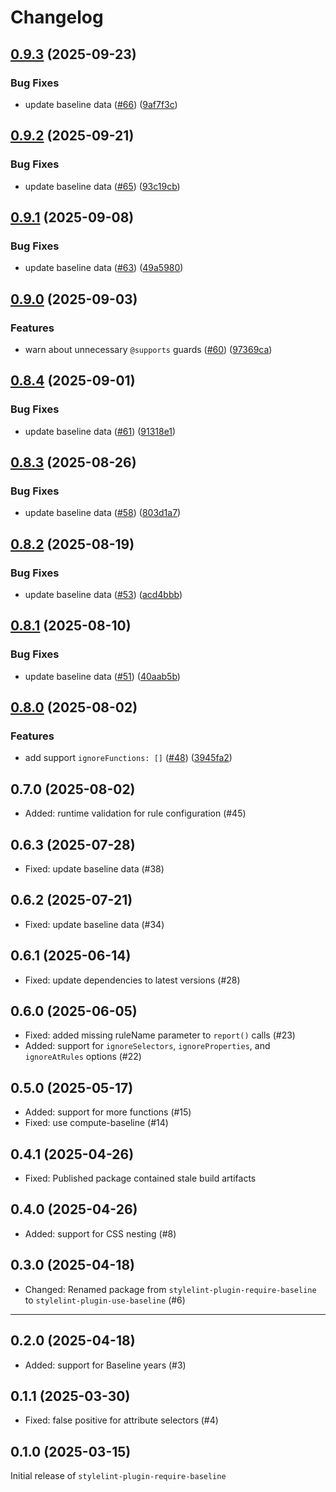 # Changelog

## [0.9.3](https://github.com/ryo-manba/stylelint-plugin-use-baseline/compare/v0.9.2...v0.9.3) (2025-09-23)

### Bug Fixes

* update baseline data ([#66](https://github.com/ryo-manba/stylelint-plugin-use-baseline/issues/66)) ([9af7f3c](https://github.com/ryo-manba/stylelint-plugin-use-baseline/commit/9af7f3c117b4726845f96ac6029c7167c60f6c16))

## [0.9.2](https://github.com/ryo-manba/stylelint-plugin-use-baseline/compare/v0.9.1...v0.9.2) (2025-09-21)

### Bug Fixes

* update baseline data ([#65](https://github.com/ryo-manba/stylelint-plugin-use-baseline/issues/65)) ([93c19cb](https://github.com/ryo-manba/stylelint-plugin-use-baseline/commit/93c19cbae31f232bf0e27995350a5183102198ff))

## [0.9.1](https://github.com/ryo-manba/stylelint-plugin-use-baseline/compare/v0.9.0...v0.9.1) (2025-09-08)

### Bug Fixes

* update baseline data ([#63](https://github.com/ryo-manba/stylelint-plugin-use-baseline/issues/63)) ([49a5980](https://github.com/ryo-manba/stylelint-plugin-use-baseline/commit/49a5980cb6abc3f5030e0ce02bf71deb500d62a2))

## [0.9.0](https://github.com/ryo-manba/stylelint-plugin-use-baseline/compare/v0.8.4...v0.9.0) (2025-09-03)

### Features

* warn about unnecessary `@supports` guards ([#60](https://github.com/ryo-manba/stylelint-plugin-use-baseline/issues/60)) ([97369ca](https://github.com/ryo-manba/stylelint-plugin-use-baseline/commit/97369ca783e563199d42a9dff9be3ea00982117d))

## [0.8.4](https://github.com/ryo-manba/stylelint-plugin-use-baseline/compare/v0.8.3...v0.8.4) (2025-09-01)

### Bug Fixes

* update baseline data ([#61](https://github.com/ryo-manba/stylelint-plugin-use-baseline/issues/61)) ([91318e1](https://github.com/ryo-manba/stylelint-plugin-use-baseline/commit/91318e1cf25d07b9bda6f5542289a95cdaeb0ee8))

## [0.8.3](https://github.com/ryo-manba/stylelint-plugin-use-baseline/compare/v0.8.2...v0.8.3) (2025-08-26)

### Bug Fixes

* update baseline data ([#58](https://github.com/ryo-manba/stylelint-plugin-use-baseline/issues/58)) ([803d1a7](https://github.com/ryo-manba/stylelint-plugin-use-baseline/commit/803d1a74ceb49e8ed0f7e932886c05898b786b6e))

## [0.8.2](https://github.com/ryo-manba/stylelint-plugin-use-baseline/compare/v0.8.1...v0.8.2) (2025-08-19)

### Bug Fixes

* update baseline data ([#53](https://github.com/ryo-manba/stylelint-plugin-use-baseline/issues/53)) ([acd4bbb](https://github.com/ryo-manba/stylelint-plugin-use-baseline/commit/acd4bbbd71e641b0809910a3a5a72f1f93a98e15))

## [0.8.1](https://github.com/ryo-manba/stylelint-plugin-use-baseline/compare/v0.8.0...v0.8.1) (2025-08-10)

### Bug Fixes

* update baseline data ([#51](https://github.com/ryo-manba/stylelint-plugin-use-baseline/issues/51)) ([40aab5b](https://github.com/ryo-manba/stylelint-plugin-use-baseline/commit/40aab5bbea212f327db2a5c195e84f875727236d))

## [0.8.0](https://github.com/ryo-manba/stylelint-plugin-use-baseline/compare/v0.7.1...v0.8.0) (2025-08-02)

### Features

* add support `ignoreFunctions: []` ([#48](https://github.com/ryo-manba/stylelint-plugin-use-baseline/issues/48)) ([3945fa2](https://github.com/ryo-manba/stylelint-plugin-use-baseline/commit/3945fa2d571bd5079f0c26b1faaf66fd842d5497))

## 0.7.0 (2025-08-02)

- Added: runtime validation for rule configuration (#45)

## 0.6.3 (2025-07-28)

- Fixed: update baseline data (#38)

## 0.6.2 (2025-07-21)

- Fixed: update baseline data (#34)

## 0.6.1 (2025-06-14)

- Fixed: update dependencies to latest versions (#28)

## 0.6.0 (2025-06-05)

- Fixed: added missing ruleName parameter to `report()` calls (#23)
- Added: support for `ignoreSelectors`, `ignoreProperties`, and `ignoreAtRules` options (#22)

## 0.5.0 (2025-05-17)

- Added: support for more functions (#15)
- Fixed: use compute-baseline (#14)

## 0.4.1 (2025-04-26)

- Fixed: Published package contained stale build artifacts

## 0.4.0 (2025-04-26)

- Added: support for CSS nesting (#8)

## 0.3.0 (2025-04-18)

- Changed: Renamed package from `stylelint-plugin-require-baseline` to `stylelint-plugin-use-baseline` (#6)

---

## 0.2.0 (2025-04-18)

- Added: support for Baseline years (#3)

## 0.1.1 (2025-03-30)

- Fixed: false positive for attribute selectors (#4)

## 0.1.0 (2025-03-15)

Initial release of `stylelint-plugin-require-baseline`
